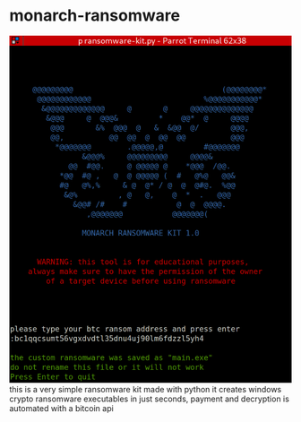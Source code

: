 # monarch-ransomware
![alt text](https://raw.githubusercontent.com/9-s3c/monarch-ransomware/main/monarch-ransomware.png)
this is a very simple ransomware kit made with python
it creates windows crypto ransomware executables in just seconds,
payment and decryption is automated with a bitcoin api


